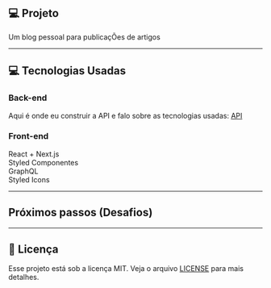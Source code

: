 ## 💻 Projeto

Um blog pessoal para publicaçÕes de artigos

---

## 💻 Tecnologias Usadas

### Back-end

Aqui é onde eu construir a API e falo sobre as tecnologias usadas: [API](https://github.com/rdGxd/Strapi_Blog)

### Front-end

React + Next.js <br/>
Styled Componentes <br/>
GraphQL <br/>
Styled Icons <br/>

---

## Próximos passos (Desafios)

---

## 📝 Licença

Esse projeto está sob a licença MIT. Veja o arquivo [LICENSE](LICENSE) para mais detalhes.
